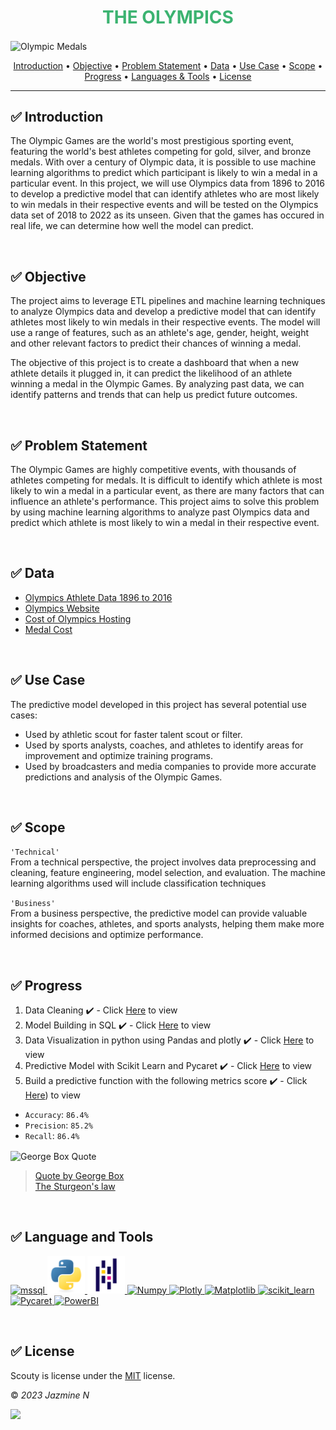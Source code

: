 <h1 align="center" style="color:MediumSeaGreen;"> <b> THE OLYMPICS</b></h1>


<img src="https://sunrisevt.com/wp-content/uploads/2018/01/OLYMPICS-BANNER.jpg" alt="Olympic Medals" width="1100" align="center">


<p align="center">
  <a href="#Introduction">Introduction</a> •
  <a href="#objective">Objective</a> •
  <a href="#problem-statement">Problem Statement</a> •
  <a href="#data">Data</a> •
  <a href="#use-case">Use Case</a> •
  <a href="#scope">Scope</a> •
  <a href="method">Progress</a> •
  <a href="#language-and-tools">Languages & Tools</a> •
  <a href="#license">License</a>
  
</p>

---

## :white_check_mark: **Introduction** 
<p>
The Olympic Games are the world's most prestigious sporting event, featuring the world's best athletes competing for gold, silver, and bronze medals. With over a century of Olympic data, it is possible to use machine learning algorithms to predict which participant is likely to win a medal in a particular event. In this project, we will use Olympics data from 1896 to 2016 to develop a predictive model that can identify athletes who are most likely to win medals in their respective events and will be tested on the Olympics data set of 2018 to 2022 as its unseen. Given that the games has occured in real life, we can determine how well the model can predict.</p>

<br>

## :white_check_mark: **Objective** 
<p >The project aims to leverage ETL pipelines and machine learning techniques to analyze Olympics data and develop a predictive model that can identify athletes most likely to win medals in their respective events. The model will use a range of features, such as an athlete's age, gender, height, weight and other relevant factors to predict their chances of winning a medal. </p>

<p>The objective of this project is to create a dashboard that when a new athlete details it plugged in, it can predict the likelihood of an athlete winning a medal in the Olympic Games. By analyzing past data, we can identify patterns and trends that can help us predict future outcomes. </p>

<br>

## :white_check_mark: **Problem Statement** 

The Olympic Games are highly competitive events, with thousands of athletes competing for medals. It is difficult to identify which athlete is most likely to win a medal in a particular event, as there are many factors that can influence an athlete's performance. This project aims to solve this problem by using machine learning algorithms to analyze past Olympics data and predict which athlete is most likely to win a medal in their respective event.

<br>

## :white_check_mark: **Data** 

 - [Olympics Athlete Data 1896 to 2016](https://www.kaggle.com/datasets/heesoo37/120-years-of-olympic-history-athletes-and-results?resource=download) 
 - [Olympics Website](https://olympics.com/en/olympic-games)
 - [Cost of Olympics Hosting](https://journals.sagepub.com/doi/full/10.1177/0308518X20958724)
 - [Medal Cost](https://en.wikipedia.org/wiki/Incentives_for_Olympic_medalists_by_country)

<br>

## :white_check_mark:  **Use Case**  

The predictive model developed in this project has several potential use cases: 
- Used by athletic scout for faster talent scout or filter.
- Used by sports analysts, coaches, and athletes to identify areas for improvement and optimize training programs. 
- Used by broadcasters and media companies to provide more accurate predictions and analysis of the Olympic Games.

<br>

##  :white_check_mark: **Scope** 

`'Technical'` <br>
From a technical perspective, the project involves data preprocessing and cleaning, feature engineering, model selection, and evaluation. The machine learning algorithms used will include classification techniques

`'Business'` <br>
From a business perspective, the predictive model can provide valuable insights for coaches, athletes, and sports analysts, helping them make more informed decisions and optimize performance.

<br>

## :white_check_mark: **Progress** 
1. Data Cleaning ✔️ - Click [Here](https://nbviewer.org./github/JZMNE/The-Olympics/blob/main/InitialDataCleaning.ipynb) to view
2. Model Building in SQL ✔️ - Click [Here](https://github.com/JZMNE/The-Olympics/blob/main/Schema%20Modelling.sql) to view
3. Data Visualization in python using Pandas and plotly ✔️ - Click [Here](https://nbviewer.org./github/JZMNE/The-Olympics/blob/main/Python%20Visualization.ipynb) to view
4. Predictive Model with Scikit Learn and Pycaret ✔️ - Click [Here](https://nbviewer.org./github/JZMNE/The-Olympics/blob/main/ML%20Pipeline%20Using%20Scikit%20Learn.ipynb.) to view
5. Build a predictive function with  the following metrics score ✔️ - Click [Here](https://nbviewer.org./github/JZMNE/The-Olympics/blob/main/AthPred.py)) to view
- `Accuracy`: `86.4%` 
- `Precision`: `85.2%`
- `Recall`: `86.4%`

 <img src="https://github.com/JZMNE/The-Olympics/blob/main/quote.jpg" alt="George Box Quote" width="300" align="center">
 
 <br>

>  [Quote by George Box](https://en.wikipedia.org/wiki/All_models_are_wrong)
>   <br>
>  [The Sturgeon's law](https://en.wikipedia.org/wiki/Sturgeon%27s_law)

<br>

## :white_check_mark: **Language and Tools** 

<p align="left"> 
    <a href="https://www.microsoft.com/en-us/sql-server" target="_blank" rel="noreferrer"> <img src="https://www.svgrepo.com/show/303229/microsoft-sql-server-logo.svg" alt="mssql" width="60" height="60"/> </a> 
    <a href="https://www.python.org" target="_blank" rel="noreferrer"> <img src="https://raw.githubusercontent.com/devicons/devicon/master/icons/python/python-original.svg" alt="python" width="60" height="60"/> </a> 
    <a href="https://pandas.pydata.org/" target="_blank" rel="noreferrer"> <img src="https://raw.githubusercontent.com/devicons/devicon/2ae2a900d2f041da66e950e4d48052658d850630/icons/pandas/pandas-original.svg" alt="pandas" width="60" height="60"/> </a>
    <a href="https://numpy.org/" target="_blank" rel="noreferrer"> <img src="https://numpy.org/images/logo.svg" alt="Numpy" width="60" height="60"/> </a> 
    <a href="https://plotly.com/" target="_blank" rel="noreferrer"> <img src="https://upload.wikimedia.org/wikipedia/commons/thumb/8/8a/Plotly-logo.png/1200px-Plotly-logo.png" alt="Plotly"  height="60"/> </a>
    <a href="https://matplotlib.org/" target="_blank" rel="noreferrer">
  <img src="https://matplotlib.org/stable/_static/logo2_compressed.svg" alt="Matplotlib" width="60" height="60"/> </a>
    <a href="https://scikit-learn.org/" target="_blank" rel="noreferrer"> <img src="https://upload.wikimedia.org/wikipedia/commons/0/05/Scikit_learn_logo_small.svg" alt="scikit_learn" width="60" height="60"/> </a> 
    <a href="https://pycaret.org/" target="_blank" rel="noreferrer"> <img src="https://www.gitbook.com/cdn-cgi/image/width=60,dpr=2,height=60,fit=contain,format=auto/https%3A%2F%2F1927305171-files.gitbook.io%2F~%2Ffiles%2Fv0%2Fb%2Fgitbook-x-prod.appspot.com%2Fo%2Fspaces%252FjAq5m5T7Qtz03TnB0Wve%252Ficon%252FKaPEfJEWupL6s9rsdFyF%252FGit%2520500-500_v5WhiteBG.png%3Falt%3Dmedia%26token%3D83cdee15-29e2-4fd3-8392-d1688963a063" alt="Pycaret" width="60" height="60"/> </a> 
    <a href="https://powerbi.microsoft.com/" target="_blank" rel="noreferrer"> <img src="https://powerbi.microsoft.com/pictures/shared/social/social-default-image.png" alt="PowerBI" width="90" height="60"/> </a> 
 </p>

<br>


## :white_check_mark: **License**  

Scouty is license under the [MIT](https://github.com/JZMNE/The-Olympics/blob/main/LICENSE) license.

© <i>2023 Jazmine N </i>

[![](https://visitcount.itsvg.in/api?id=JZMN&label=Project%20Views&color=3&icon=3&pretty=true)](https://visitcount.itsvg.in)
